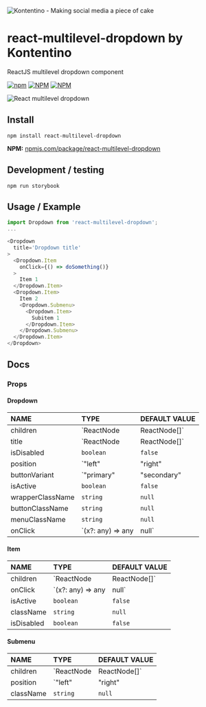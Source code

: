 ![Kontentino - Making social media a piece of cake](https://static.kontentino.com/img/logo/logo.svg)
# react-multilevel-dropdown by Kontentino
ReactJS multilevel dropdown component

[![npm](https://img.shields.io/npm/v/react-multilevel-dropdown?style=plastic)](https://www.npmjs.com/package/react-multilevel-dropdown)
[![NPM](https://img.shields.io/npm/l/react-multilevel-dropdown)](https://github.com/kontentino/react-multilevel-dropdown/blob/master/LICENSE)
[![NPM](https://img.shields.io/npm/dy/react-multilevel-dropdown?style=plastic)](https://www.npmjs.com/package/react-multilevel-dropdown)

![React multilevel dropdown](https://github.com/kontentino/react-multilevel-dropdown/blob/master/src/img/example.png?raw=true)

## Install
`npm install react-multilevel-dropdown`

**NPM:** [npmjs.com/package/react-multilevel-dropdown](https://www.npmjs.com/package/react-multilevel-dropdown)

## Development / testing
`npm run storybook`

## Usage / Example
```javascript
import Dropdown from 'react-multilevel-dropdown';
...

<Dropdown
  title='Dropdown title'
>
  <Dropdown.Item
    onClick={() => doSomething()}
  >
    Item 1
  </Dropdown.Item>
  <Dropdown.Item>
    Item 2
    <Dropdown.Submenu>
      <Dropdown.Item>
        Subitem 1
      </Dropdown.Item>
    </Dropdown.Submenu>
  </Dropdown.Item>
</Dropdown>
```

## Docs

### Props
#### Dropdown
| NAME | TYPE | DEFAULT VALUE |
|:-------------|:-------------|:-------------|
|children|`ReactNode | ReactNode[]`|`null`|
|title|`ReactNode | ReactNode[]`|`null`|
|isDisabled|`boolean`|`false`|
|position|`"left" | "right" | "top-right" | "top-left"`|`left`|
|buttonVariant|`"primary"| "secondary"| "tertiary"| "special"| "special-success"| "dashed"`|`secondary`|
|isActive|`boolean`|`false`|
|wrapperClassName|`string`|`null`|
|buttonClassName|`string`|`null`|
|menuClassName|`string`|`null`|
|onClick|`(x?: any) => any | null`|`() => null`|

#### Item
| NAME | TYPE | DEFAULT VALUE |
|:-------------|:-------------|:-------------|
|children|`ReactNode | ReactNode[]`|`null`|
|onClick|`(x?: any) => any | null`|`() => null`|
|isActive|`boolean`|`false`|
|className|`string`|`null`|
|isDisabled|`boolean`|`false`| 

#### Submenu
| NAME | TYPE | DEFAULT VALUE |
|:-------------|:-------------|:-------------|
|children|`ReactNode | ReactNode[]`|`null`|
|position|`"left" | "right" | "bottom" | "left-top" | "right-top"`|`left`|
|className|`string`|`null`|
